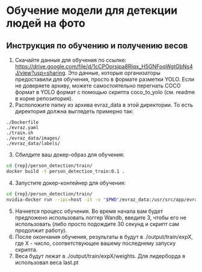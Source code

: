 # Обучение модели для детекции людей на фото

## Инструкция по обучению и получению весов
1. Скачайте данные для обучения по ссылке: https://drive.google.com/file/d/1cCPOorsjpa8RIqx_H5GNFoqWgtGbNs4J/view?usp=sharing. Это данные, которые организаторы предоставили для обучения, просто в формате разметки YOLO. Если не доверяете архиву, можете самостоятельно перегнать COCO формат в YOLO формат с помощью скрипта coco_to_yolo (см. readme в корне репозитория).
2. Расположите папку из архива evraz_data в этой директории. То есть директория должна выглядеть примерно так:
```
./Dockerfile
./evraz.yaml
./train.sh
./evraz_data/images/
./evraz_data/labels/
```
3. Сбилдите ваш докер-образ для обучения:
```bash
cd {rep}/person_detection/train/
docker build -t person_detection_train:0.1 .
```
4. Запустите докер-контейнер для обучения:
```bash
cd {rep}/person_detection/train/
nvidia-docker run --ipc=host -it -v "$PWD"/evraz_data:/usr/src/app/evraz_data -v "$PWD"/output:/usr/src/app/runs person_detection_train:0.1
```
5. Начнется процесс обучения. Во время начала вам будет предложено использовать логгер Wandb, введите 3, чтобы его не использовать (либо просто подождите 30 секунд и скрипт сам продолжит работу).
6. После окончания обучения, результаты в будут в ./output/train/expX, где X - число, соответствующее вашему последнему запуску скрипта.
7. Веса будут лежат в ./output/train/expX/weights. Для лидерборда я использовал веса last.pt
